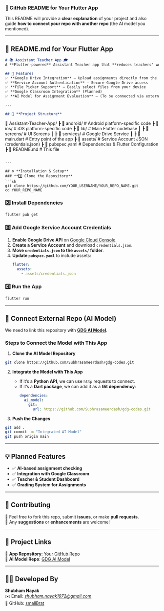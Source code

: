 ### **📌 GitHub README for Your Flutter App**  
This README will provide a **clear explanation** of your project and also guide **how to connect your repo with another repo** (the AI model you mentioned).  

---

## **📝 README.md for Your Flutter App**
```md
# 📚 Assistant Teacher App 🎓  
A **Flutter-powered** Assistant Teacher app that **reduces teachers' workload** by automating assignment uploads and integrating with **Google Drive**.

## 🚀 Features  
✅ **Google Drive Integration** – Upload assignments directly from the app  
✅ **Service Account Authentication** – Secure Google Drive access  
✅ **File Picker Support** – Easily select files from your device  
✅ **Google Classroom Integration** (Planned)  
✅ **AI Model for Assignment Evaluation** – (To be connected via external repo)  

---

## 📂 **Project Structure**
```
📂 Assistant-Teacher-App/
┣ 📂 android/       # Android platform-specific code
┣ 📂 ios/           # iOS platform-specific code
┣ 📂 lib/           # Main Flutter codebase
┃ ┣ 📂 screens/     # UI Screens
┃ ┣ 📂 services/    # Google Drive Service
┃ ┣ 📄 main.dart    # Entry point of the app
┣ 📂 assets/        # Service Account JSON (credentials.json)
┣ 📄 pubspec.yaml   # Dependencies & Flutter Configuration
┣ 📄 README.md      # This file
```

---

## ⚙️ **Installation & Setup**
### **1️⃣ Clone the Repository**
```sh
git clone https://github.com/YOUR_USERNAME/YOUR_REPO_NAME.git
cd YOUR_REPO_NAME
```

### **2️⃣ Install Dependencies**
```sh
flutter pub get
```

### **3️⃣ Add Google Service Account Credentials**
1. **Enable Google Drive API** on [Google Cloud Console](https://console.cloud.google.com/).
2. **Create a Service Account** and download `credentials.json`.
3. **Move `credentials.json` to the `assets/` folder**.
4. **Update `pubspec.yaml`** to include assets:
   ```yaml
   flutter:
     assets:
       - assets/credentials.json
   ```

### **4️⃣ Run the App**
```sh
flutter run
```

---

## 🔗 **Connect External Repo (AI Model)**
We need to link this repository with **[GDG AI Model](https://github.com/Subhrasameerdash/gdg-codes)**.  
### **Steps to Connect the Model with This App**
1. **Clone the AI Model Repository**
```sh
git clone https://github.com/Subhrasameerdash/gdg-codes.git
```
2. **Integrate the Model with This App**
   - If it’s a **Python API**, we can use `http` requests to connect.  
   - If it’s a **Dart package**, we can add it as a **Git dependency**:
     ```yaml
     dependencies:
       ai_model:
         git:
           url: https://github.com/Subhrasameerdash/gdg-codes.git
     ```

3. **Push the Changes**
```sh
git add .
git commit -m "Integrated AI Model"
git push origin main
```

---

## 💡 **Planned Features**
- ✅ **AI-based assignment checking**
- ✅ **Integration with Google Classroom**
- ✅ **Teacher & Student Dashboard**
- ✅ **Grading System for Assignments**

---

## 🤝 **Contributing**
🔹 Feel free to fork this repo, submit **issues**, or make **pull requests**.  
🔹 Any **suggestions** or **enhancements** are welcome!  

---

## 🔗 **Project Links**
🔹 **App Repository**: [Your GitHub Repo](https://github.com/YOUR_USERNAME/YOUR_REPO_NAME)  
🔹 **AI Model Repo**: [GDG AI Model](https://github.com/Subhrasameerdash/gdg-codes)  

---

## 👨‍💻 **Developed By**
**Shubham Nayak**  
✉️ Email: *shubham.nayak1972@gmail.com*  
🔗 GitHub: [smallBrat](https://github.com/smallBrat)  
```
